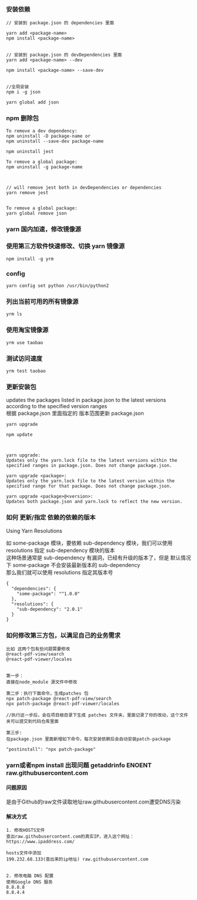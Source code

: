 ### 安装依赖
```
// 安装到 package.json 的 dependencies 里面

yarn add <package-name>
npm install <package-name>


// 安装到 package.json 的 devDependencies 里面
yarn add <package-name> --dev

npm install <package-name> --save-dev


//全局安装
npm i -g json

yarn global add json

```

### npm 删除包
```
To remove a dev dependency:
npm uninstall -D package-name or 
npm uninstall --save-dev package-name

npm uninstall jest

To remove a global package:
npm uninstall -g package-name



// will remove jest both in devDependencies or dependencies
yarn remove jest


To remove a global package:
yarn global remove json
```

### yarn 国内加速，修改镜像源


### 使用第三方软件快速修改、切换 yarn 镜像源
```
npm install -g yrm
```


### config
```
yarn config set python /usr/bin/python2
```

### 列出当前可用的所有镜像源
```
yrm ls
```

### 使用淘宝镜像源
```
yrm use taobao
```

### 测试访问速度
```
yrm test taobao
```


### 更新安装包
updates the packages listed in package.json to the latest versions according to the specified version ranges  
根据 package.json 里面指定的 版本范围更新 package.json
```
yarn upgrade

npm update



yarn upgrade: 
Updates only the yarn.lock file to the latest versions within the specified ranges in package.json. Does not change package.json.

yarn upgrade <package>: 
Updates only the yarn.lock file to the latest version within the specified range for that package. Does not change package.json.

yarn upgrade <package>@<version>: 
Updates both package.json and yarn.lock to reflect the new version.
```

### 如何 更新/指定 依赖的依赖的版本
Using Yarn Resolutions  

如 some-package 模块，要依赖 sub-dependency 模块，我们可以使用 resolutions 指定 sub-dependency 模块的版本   
这种场景通常是 sub-dependency 有漏洞，已经有升级的版本了，但是 默认情况下 some-package 不会安装最新版本的 sub-dependency  
那么我们就可以使用 resolutions 指定其版本号
```
{  
  "dependencies": {  
    "some-package": "^1.0.0"  
  },  
  "resolutions": {  
    "sub-dependency": "2.0.1"  
  }  
}  
```


### 如何修改第三方包，以满足自己的业务需求
```
比如 这两个包有些问题需要修改
@react-pdf-view/search
@react-pdf-viewer/locales


第一步：
直接在node_module 源文件中修改

第二步：执行下面命令，生成patches 包
npx patch-package @react-pdf-view/search
npx patch-package @react-pdf-viewer/locales

//执行这一步后，会在项目根目录下生成 patches 文件夹，里面记录了你的改动，这个文件夹可以提交到代码仓库里面

第三步:
在package.json 里面新增如下命令，每次安装依赖后会自动安装patch-package

"postinstall": "npx patch-package" 
```


### yarn或者npm install 出现问题 getaddrinfo ENOENT raw.githubusercontent.com
#### 问题原因

是由于Github的raw文件读取地址raw.githubusercontent.com遭受DNS污染

#### 解决方式
```
1. 修改HOSTS文件
查出raw.githubusercontent.com的真实IP，进入这个网址：https://www.ipaddress.com/

hosts文件中添加
199.232.68.133(查出来的ip地址) raw.githubusercontent.com


2. 修改电脑 DNS 配置
使用Google DNS 服务
8.8.8.8
8.8.4.4
```